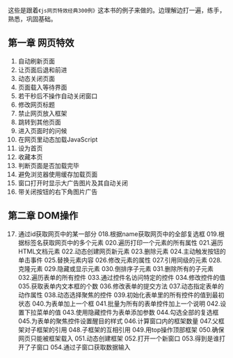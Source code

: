 这些是跟着`《js网页特效经典300例》`这本书的例子来做的。边理解边打一遍，练手，熟悉，巩固基础。

## 第一章 网页特效
001. 自动刷新页面
002. 让页面后退和前进
003. 动态关闭页面
004. 页面载入等待界面
005. 若干秒后不操作自动关闭窗口
006. 修改网页标题
007. 禁止网页放入框架
008. 跳转到其他页面
009. 进入页面时的问候
010. 在网页里动态加载JavaScript
011. 设为首页
012. 收藏本页
013. 判断页面是否加载完毕
014. 避免浏览器使用缓存加载页面
015. 窗口打开时显示大广告图片及其自动关闭
016. 带关闭按钮的右下角图片广告
## 第二章 DOM操作
017. 通过id获取网页中的某一部分
018.根据name获取网页中的全部复选框
019.根据标签名获取网页中的多个元素
020.遍历打印一个元素的所有属性
021.遍历HTML文档元素
022.动态创建网页新元素
023.删除元素
024.主动触发按钮的单击事件
025.替换元素内容
026.修改元素的属性
027.引用同级的元素
028.克隆元素
029.隐藏或显示元素
030.倒排序子元素
031.删除所有的子元素
032.遍历表单的所有控件
033.通过控件名访问特定的控件
034.修改控件的值
035.获取表单内文本框的个数
036.修改表单的提交方法
037.动态指定表单的动作属性
038.动态选择聚焦的控件
039.初始化表单里的所有控件的值到最初状态
040.为表单加上一个框
041.批量为所有的表单控件加上一个说明
042.设置下拉菜单的值
043.使用隐藏控件为表单添加参数
044.勾选全部的复选框
045.为表单的聚焦控件设置醒目的样式
046.计算窗口内的框架数量
047.父框架对子框架的引用
048.子框架的互相引用
049.用top操作顶部框架
050.确保网页只能被框架载入
051.动态创建框架
052.打开一个新窗口
053.得到是谁打开了子窗口
054.通过子窗口获取数据输入
